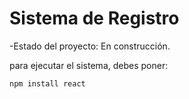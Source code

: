 <h1>Sistema de Registro </h1>

-Estado del proyecto: En construcción.

para ejecutar el sistema, debes poner:

```npm install react```
